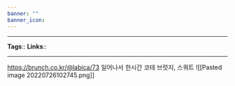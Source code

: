 ```yaml
---
banner: ""
banner_icon: 
---
```


---
**Tags**:: 
**Links**::

---
https://brunch.co.kr/@labica/73
일어나서 한시간 코테
브럿지, 스쿼트
![[Pasted image 20220726102745.png]]
# 